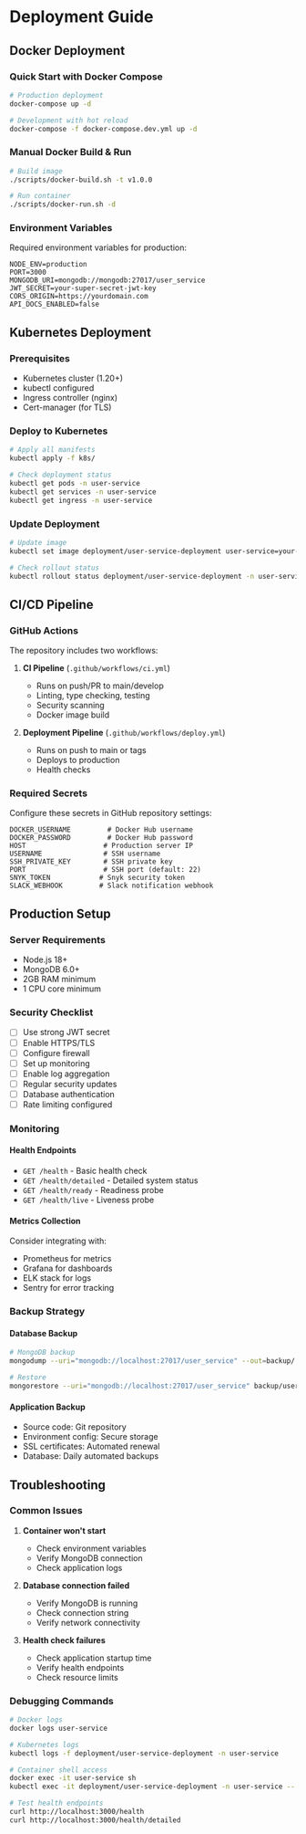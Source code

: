 # Deployment Guide

## Docker Deployment

### Quick Start with Docker Compose

```bash
# Production deployment
docker-compose up -d

# Development with hot reload
docker-compose -f docker-compose.dev.yml up -d
```

### Manual Docker Build & Run

```bash
# Build image
./scripts/docker-build.sh -t v1.0.0

# Run container
./scripts/docker-run.sh -d
```

### Environment Variables

Required environment variables for production:

```env
NODE_ENV=production
PORT=3000
MONGODB_URI=mongodb://mongodb:27017/user_service
JWT_SECRET=your-super-secret-jwt-key
CORS_ORIGIN=https://yourdomain.com
API_DOCS_ENABLED=false
```

## Kubernetes Deployment

### Prerequisites

- Kubernetes cluster (1.20+)
- kubectl configured
- Ingress controller (nginx)
- Cert-manager (for TLS)

### Deploy to Kubernetes

```bash
# Apply all manifests
kubectl apply -f k8s/

# Check deployment status
kubectl get pods -n user-service
kubectl get services -n user-service
kubectl get ingress -n user-service
```

### Update Deployment

```bash
# Update image
kubectl set image deployment/user-service-deployment user-service=your-registry/user-service-backend:v1.1.0 -n user-service

# Check rollout status
kubectl rollout status deployment/user-service-deployment -n user-service
```

## CI/CD Pipeline

### GitHub Actions

The repository includes two workflows:

1. **CI Pipeline** (`.github/workflows/ci.yml`)
   - Runs on push/PR to main/develop
   - Linting, type checking, testing
   - Security scanning
   - Docker image build

2. **Deployment Pipeline** (`.github/workflows/deploy.yml`)
   - Runs on push to main or tags
   - Deploys to production
   - Health checks

### Required Secrets

Configure these secrets in GitHub repository settings:

```
DOCKER_USERNAME         # Docker Hub username
DOCKER_PASSWORD         # Docker Hub password
HOST                   # Production server IP
USERNAME               # SSH username
SSH_PRIVATE_KEY        # SSH private key
PORT                   # SSH port (default: 22)
SNYK_TOKEN            # Snyk security token
SLACK_WEBHOOK         # Slack notification webhook
```

## Production Setup

### Server Requirements

- Node.js 18+
- MongoDB 6.0+
- 2GB RAM minimum
- 1 CPU core minimum

### Security Checklist

- [ ] Use strong JWT secret
- [ ] Enable HTTPS/TLS
- [ ] Configure firewall
- [ ] Set up monitoring
- [ ] Enable log aggregation
- [ ] Regular security updates
- [ ] Database authentication
- [ ] Rate limiting configured

### Monitoring

#### Health Endpoints

- `GET /health` - Basic health check
- `GET /health/detailed` - Detailed system status
- `GET /health/ready` - Readiness probe
- `GET /health/live` - Liveness probe

#### Metrics Collection

Consider integrating with:
- Prometheus for metrics
- Grafana for dashboards
- ELK stack for logs
- Sentry for error tracking

### Backup Strategy

#### Database Backup

```bash
# MongoDB backup
mongodump --uri="mongodb://localhost:27017/user_service" --out=backup/

# Restore
mongorestore --uri="mongodb://localhost:27017/user_service" backup/user_service/
```

#### Application Backup

- Source code: Git repository
- Environment config: Secure storage
- SSL certificates: Automated renewal
- Database: Daily automated backups

## Troubleshooting

### Common Issues

1. **Container won't start**
   - Check environment variables
   - Verify MongoDB connection
   - Check application logs

2. **Database connection failed**
   - Verify MongoDB is running
   - Check connection string
   - Verify network connectivity

3. **Health check failures**
   - Check application startup time
   - Verify health endpoints
   - Check resource limits

### Debugging Commands

```bash
# Docker logs
docker logs user-service

# Kubernetes logs
kubectl logs -f deployment/user-service-deployment -n user-service

# Container shell access
docker exec -it user-service sh
kubectl exec -it deployment/user-service-deployment -n user-service -- sh

# Test health endpoints
curl http://localhost:3000/health
curl http://localhost:3000/health/detailed
```
